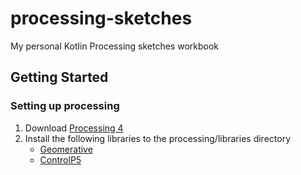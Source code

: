# processing-sketches

My personal Kotlin Processing sketches workbook

## Getting Started

### Setting up processing

1. Download [Processing 4](https://github.com/processing/processing4)
2. Install the following libraries to the processing/libraries directory
    - [Geomerative](https://github.com/rikrd/geomerative)
    - [ControlP5](https://github.com/sojamo/controlp5)